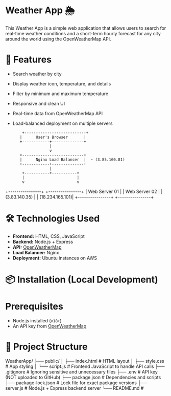 # Weather App 🌦️

This Weather App is a simple web application that allows users to search for real-time weather conditions and a short-term hourly forecast for any city around the world using the OpenWeatherMap API.

# 🚀 Features

- Search weather by city
- Display weather icon, temperature, and details
- Filter by minimum and maximum temperature
- Responsive and clean UI
- Real-time data from OpenWeatherMap API
- Load-balanced deployment on multiple servers

          +---------------------------+
         |      User's Browser       |
         +------------+--------------+
                      |
                      v
         +---------------------------+
         |      Nginx Load Balancer  |  ← (3.85.160.81)
         +------------+--------------+
                      |
          +-----------+-----------+
          |                       |
          v                       v
+----------------+      +----------------+
|  Web Server 01 |      |  Web Server 02 |
| (3.83.140.35)  |      | (18.234.165.101)|
+----------------+      +----------------+


# 🛠️ Technologies Used

- **Frontend:** HTML, CSS, JavaScript
- **Backend:** Node.js + Express
- **API:** [OpenWeatherMap](https://openweathermap.org/)
- **Load Balancer:** Nginx
- **Deployment:** Ubuntu instances on AWS

# 📦 Installation (Local Development)

# Prerequisites

- Node.js installed (`v18+`)
- An API key from [OpenWeatherMap](https://openweathermap.org/api)

# 📁 Project Structure
WeatherApp/ ├── public/ │ ├── index.html # HTML layout │ ├── style.css # App styling │ └── script.js # Frontend JavaScript to handle API calls ├── .gitignore # Ignoring sensitive and unnecessary files ├── .env # API key (NOT uploaded to GitHub) ├── package.json # Dependencies and scripts ├── package-lock.json # Lock file for exact package versions ├── server.js # Node.js + Express backend server └── README.md #
